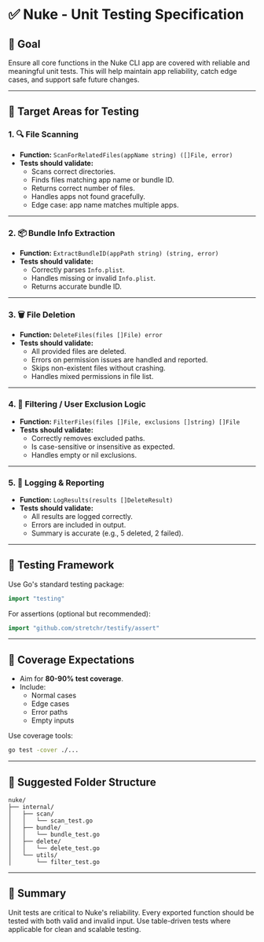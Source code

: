 
# ✅ Nuke - Unit Testing Specification

## 🎯 Goal

Ensure all core functions in the Nuke CLI app are covered with reliable and meaningful unit tests. This will help maintain app reliability, catch edge cases, and support safe future changes.

---

## 📁 Target Areas for Testing

### 1. 🔍 File Scanning
- **Function:** `ScanForRelatedFiles(appName string) ([]File, error)`
- **Tests should validate:**
  - Scans correct directories.
  - Finds files matching app name or bundle ID.
  - Returns correct number of files.
  - Handles apps not found gracefully.
  - Edge case: app name matches multiple apps.

---

### 2. 📦 Bundle Info Extraction
- **Function:** `ExtractBundleID(appPath string) (string, error)`
- **Tests should validate:**
  - Correctly parses `Info.plist`.
  - Handles missing or invalid `Info.plist`.
  - Returns accurate bundle ID.

---

### 3. 🗑 File Deletion
- **Function:** `DeleteFiles(files []File) error`
- **Tests should validate:**
  - All provided files are deleted.
  - Errors on permission issues are handled and reported.
  - Skips non-existent files without crashing.
  - Handles mixed permissions in file list.

---

### 4. 🧠 Filtering / User Exclusion Logic
- **Function:** `FilterFiles(files []File, exclusions []string) []File`
- **Tests should validate:**
  - Correctly removes excluded paths.
  - Is case-sensitive or insensitive as expected.
  - Handles empty or nil exclusions.

---

### 5. 📝 Logging & Reporting
- **Function:** `LogResults(results []DeleteResult)`
- **Tests should validate:**
  - All results are logged correctly.
  - Errors are included in output.
  - Summary is accurate (e.g., 5 deleted, 2 failed).

---

## 🧪 Testing Framework

Use Go's standard testing package:

```go
import "testing"
```

For assertions (optional but recommended):

```go
import "github.com/stretchr/testify/assert"
```

---

## 🔄 Coverage Expectations

- Aim for **80-90% test coverage**.
- Include:
  - Normal cases
  - Edge cases
  - Error paths
  - Empty inputs

Use coverage tools:

```bash
go test -cover ./...
```

---

## 📁 Suggested Folder Structure

```
nuke/
├── internal/
│   ├── scan/
│   │   └── scan_test.go
│   ├── bundle/
│   │   └── bundle_test.go
│   ├── delete/
│   │   └── delete_test.go
│   └── utils/
│       └── filter_test.go
```

---

## 📌 Summary

Unit tests are critical to Nuke's reliability. Every exported function should be tested with both valid and invalid input. Use table-driven tests where applicable for clean and scalable testing.

